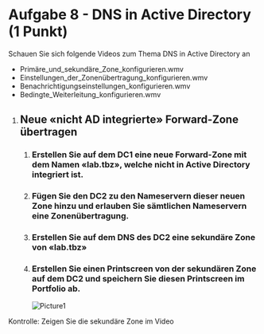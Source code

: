 ﻿# Aufgabe 8 - DNS in Active Directory (1 Punkt)
Schauen Sie sich folgende Videos zum Thema DNS in Active Directory an

- Primäre\_und\_sekundäre\_Zone\_konfigurieren.wmv
- Einstellungen\_der\_Zonenübertragung\_konfigurieren.wmv
- Benachrichtigungseinstellungen\_konfigurieren.wmv
- Bedingte\_Weiterleitung\_konfigurieren.wmv

1. ## **Neue «nicht AD integrierte» Forward-Zone übertragen** 
   1. ### Erstellen Sie auf dem DC1 eine neue Forward-Zone mit dem Namen «lab.tbz», welche nicht in Active Directory integriert ist.
   1. ### Fügen Sie den DC2 zu den Nameservern dieser neuen Zone hinzu und erlauben Sie sämtlichen Nameservern eine Zonenübertragung.
   1. ### Erstellen Sie auf dem DNS des DC2 eine sekundäre Zone von «lab.tbz»
   1. ### Erstellen Sie einen Printscreen von der sekundären Zone auf dem DC2 und speichern Sie diesen Printscreen im Portfolio ab.
      ![Picture1](/images/08-Picture1.png)



Kontrolle: Zeigen Sie die sekundäre Zone im Video
